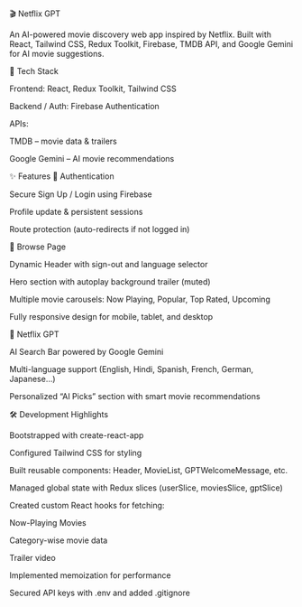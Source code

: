 🎬 Netflix GPT

An AI-powered movie discovery web app inspired by Netflix.
Built with React, Tailwind CSS, Redux Toolkit, Firebase, TMDB API, and Google Gemini for AI movie suggestions.

🚀 Tech Stack

Frontend: React, Redux Toolkit, Tailwind CSS

Backend / Auth: Firebase Authentication

APIs:

TMDB
– movie data & trailers

Google Gemini
– AI movie recommendations

✨ Features
🔑 Authentication

Secure Sign Up / Login using Firebase

Profile update & persistent sessions

Route protection (auto-redirects if not logged in)

🎥 Browse Page

Dynamic Header with sign-out and language selector

Hero section with autoplay background trailer (muted)

Multiple movie carousels: Now Playing, Popular, Top Rated, Upcoming

Fully responsive design for mobile, tablet, and desktop

🤖 Netflix GPT

AI Search Bar powered by Google Gemini

Multi-language support (English, Hindi, Spanish, French, German, Japanese…)

Personalized “AI Picks” section with smart movie recommendations

🛠️ Development Highlights

Bootstrapped with create-react-app

Configured Tailwind CSS for styling

Built reusable components: Header, MovieList, GPTWelcomeMessage, etc.

Managed global state with Redux slices (userSlice, moviesSlice, gptSlice)

Created custom React hooks for fetching:

Now-Playing Movies

Category-wise movie data

Trailer video

Implemented memoization for performance

Secured API keys with .env and added .gitignore
